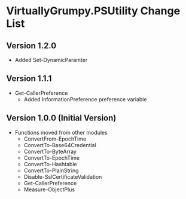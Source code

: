 # VirtuallyGrumpy.PSUtility Change List

## Version 1.2.0
- Added Set-DynamicParamter

## Version 1.1.1
- Get-CallerPreference
  - Added InformationPreference preference variable
  
## Version 1.0.0 (Initial Version)
- Functions moved from other modules
    - ConvertFrom-EpochTime
    - ConvertTo-Base64Credential
    - ConvertTo-ByteArray
    - ConvertTo-EpochTime
    - ConvertTo-Hashtable
    - ConvertTo-PlainString
    - Disable-SslCertificateValidation
    - Get-CallerPreference
    - Measure-ObjectPlus
